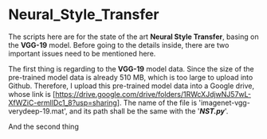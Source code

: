 # Neural_Style_Transfer
The scripts here are for the state of the art **Neural Style Transfer**, basing on the **VGG-19** model. Before going to the details inside, there are two important issues need to be mentioned here.  

The first thing is regarding to the **VGG-19** model data. Since the size of the pre-trained model data is already 510 MB, which is too large to upload into Github. Therefore, I upload this pre-trained model data into a Google drive, whose link is [https://drive.google.com/drive/folders/1RWcXJdjwNJ57wL-XfWZiC-ermIlDc1_8?usp=sharing]. The name of the file is 'imagenet-vgg-verydeep-19.mat', and its path shall be the same with the '**_NST.py_**'.  

And the second thing 
